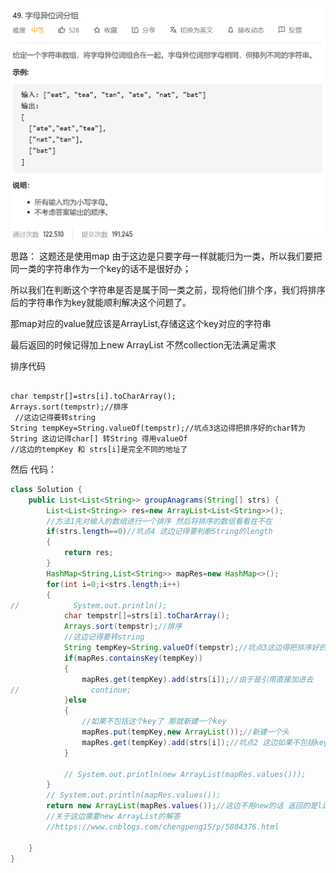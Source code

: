 <img src="3_49. 字母异位词分组.assets/image-20201130150925857.png" alt="image-20201130150925857" style="zoom: 50%;" />

思路：
这题还是使用map
由于这边是只要字母一样就能归为一类，所以我们要把同一类的字符串作为一个key的话不是很好办；

所以我们在判断这个字符串是否是属于同一类之前，现将他们排个序，我们将排序后的字符串作为key就能顺利解决这个问题了。

那map对应的value就应该是ArrayList,存储这这个key对应的字符串

最后返回的时候记得加上new ArrayList 不然collection无法满足需求

排序代码

```

char tempstr[]=strs[i].toCharArray();
Arrays.sort(tempstr);//排序
 //这边记得要转string
String tempKey=String.valueOf(tempstr);//坑点3这边得把排序好的char转为String 这边记得char[] 转String 得用valueOf
//这边的tempKey 和 strs[i]是完全不同的地址了
```

然后 代码：

```java
class Solution {
    public List<List<String>> groupAnagrams(String[] strs) {
        List<List<String>> res=new ArrayList<List<String>>();
        //方法1先对输入的数组进行一个排序 然后将排序的数组看看在不在
        if(strs.length==0)//坑点4 这边记得要判断String的length
        {
            return res;
        }
        HashMap<String,List<String>> mapRes=new HashMap<>();
        for(int i=0;i<strs.length;i++)
        {
//            System.out.println();
            char tempstr[]=strs[i].toCharArray();
            Arrays.sort(tempstr);//排序
            //这边记得要转string
            String tempKey=String.valueOf(tempstr);//坑点3这边得把排序好的char转为String 这边记得char[] 转String 得用valueOf
            if(mapRes.containsKey(tempKey))
            {
                mapRes.get(tempKey).add(strs[i]);//由于是引用直接加进去
//                continue;
            }else
            {
                //如果不包括这个key了 那就新建一个key
                mapRes.put(tempKey,new ArrayList());//新建一个头
                mapRes.get(tempKey).add(strs[i]);//坑点2 这边如果不包括key 不仅要新建一个头 还得把我们的内容给add进去
            }
           
            // System.out.println(new ArrayList(mapRes.values()));
        }
        // System.out.println(mapRes.values());
        return new ArrayList(mapRes.values());//这边不用new的话 返回的是list//坑点 1 这边，values返回的是个collection 不是list
        //关于这边需要new ArrayList的解答
        //https://www.cnblogs.com/chengpeng15/p/5804376.html

    }
}
```

